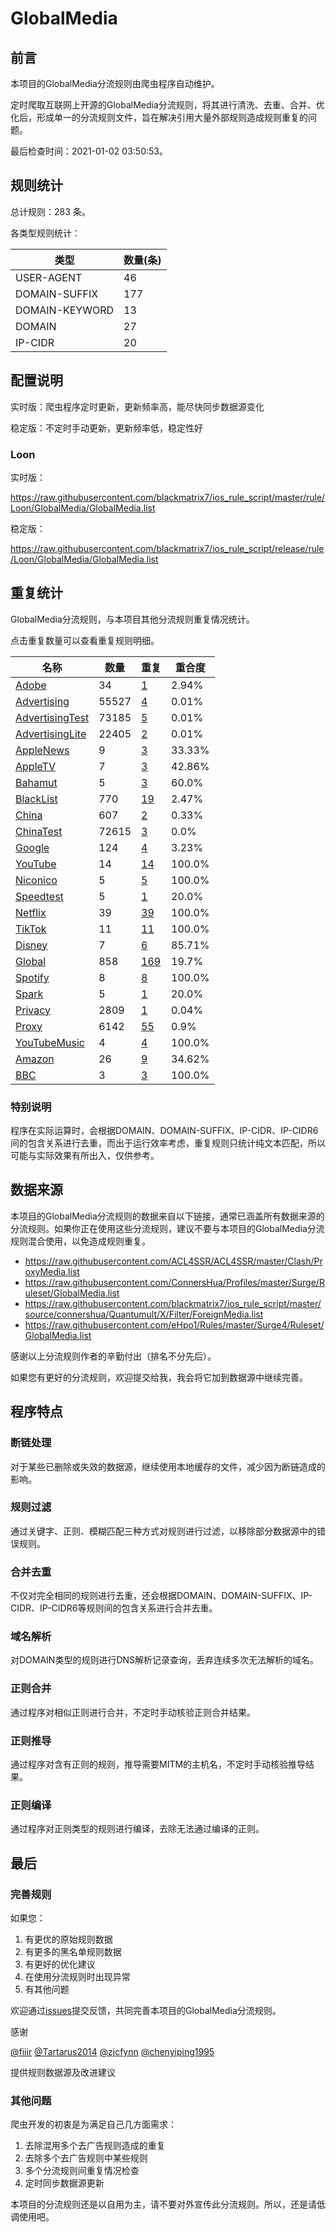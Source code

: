 # GlobalMedia

## 前言

本项目的GlobalMedia分流规则由爬虫程序自动维护。

定时爬取互联网上开源的GlobalMedia分流规则，将其进行清洗、去重、合并、优化后，形成单一的分流规则文件，旨在解决引用大量外部规则造成规则重复的问题。



最后检查时间：2021-01-02 03:50:53。

## 规则统计

总计规则：283 条。

各类型规则统计：

| 类型 | 数量(条) |
| ---- | ---- |
| USER-AGENT | 46 |
| DOMAIN-SUFFIX | 177 |
| DOMAIN-KEYWORD | 13 |
| DOMAIN | 27 |
| IP-CIDR | 20 |
## 配置说明

实时版：爬虫程序定时更新，更新频率高，能尽快同步数据源变化

稳定版：不定时手动更新，更新频率低，稳定性好

### Loon 
实时版：

https://raw.githubusercontent.com/blackmatrix7/ios_rule_script/master/rule/Loon/GlobalMedia/GlobalMedia.list

稳定版：

https://raw.githubusercontent.com/blackmatrix7/ios_rule_script/release/rule/Loon/GlobalMedia/GlobalMedia.list

## 重复统计

GlobalMedia分流规则，与本项目其他分流规则重复情况统计。

点击重复数量可以查看重复规则明细。

| 名称 | 数量 | 重复 | 重合度 |
| ---- | ---- | ---- | ------ |
|  [Adobe](https://github.com/blackmatrix7/ios_rule_script/tree/master/rule/Loon/Adobe)    | 34   | [1](https://raw.githubusercontent.com/blackmatrix7/ios_rule_script/master/rule/Loon/GlobalMedia/GlobalMedia_Repeat.list)   |   2.94% |
|  [Advertising](https://github.com/blackmatrix7/ios_rule_script/tree/master/rule/Loon/Advertising)    | 55527   | [4](https://raw.githubusercontent.com/blackmatrix7/ios_rule_script/master/rule/Loon/GlobalMedia/GlobalMedia_Repeat.list)   |   0.01% |
|  [AdvertisingTest](https://github.com/blackmatrix7/ios_rule_script/tree/master/rule/Loon/AdvertisingTest)    | 73185   | [5](https://raw.githubusercontent.com/blackmatrix7/ios_rule_script/master/rule/Loon/GlobalMedia/GlobalMedia_Repeat.list)   |   0.01% |
|  [AdvertisingLite](https://github.com/blackmatrix7/ios_rule_script/tree/master/rule/Loon/AdvertisingLite)    | 22405   | [2](https://raw.githubusercontent.com/blackmatrix7/ios_rule_script/master/rule/Loon/GlobalMedia/GlobalMedia_Repeat.list)   |   0.01% |
|  [AppleNews](https://github.com/blackmatrix7/ios_rule_script/tree/master/rule/Loon/AppleNews)    | 9   | [3](https://raw.githubusercontent.com/blackmatrix7/ios_rule_script/master/rule/Loon/GlobalMedia/GlobalMedia_Repeat.list)   |   33.33% |
|  [AppleTV](https://github.com/blackmatrix7/ios_rule_script/tree/master/rule/Loon/AppleTV)    | 7   | [3](https://raw.githubusercontent.com/blackmatrix7/ios_rule_script/master/rule/Loon/GlobalMedia/GlobalMedia_Repeat.list)   |   42.86% |
|  [Bahamut](https://github.com/blackmatrix7/ios_rule_script/tree/master/rule/Loon/Bahamut)    | 5   | [3](https://raw.githubusercontent.com/blackmatrix7/ios_rule_script/master/rule/Loon/GlobalMedia/GlobalMedia_Repeat.list)   |   60.0% |
|  [BlackList](https://github.com/blackmatrix7/ios_rule_script/tree/master/rule/Loon/BlackList)    | 770   | [19](https://raw.githubusercontent.com/blackmatrix7/ios_rule_script/master/rule/Loon/GlobalMedia/GlobalMedia_Repeat.list)   |   2.47% |
|  [China](https://github.com/blackmatrix7/ios_rule_script/tree/master/rule/Loon/China)    | 607   | [2](https://raw.githubusercontent.com/blackmatrix7/ios_rule_script/master/rule/Loon/GlobalMedia/GlobalMedia_Repeat.list)   |   0.33% |
|  [ChinaTest](https://github.com/blackmatrix7/ios_rule_script/tree/master/rule/Loon/ChinaTest)    | 72615   | [3](https://raw.githubusercontent.com/blackmatrix7/ios_rule_script/master/rule/Loon/GlobalMedia/GlobalMedia_Repeat.list)   |   0.0% |
|  [Google](https://github.com/blackmatrix7/ios_rule_script/tree/master/rule/Loon/Google)    | 124   | [4](https://raw.githubusercontent.com/blackmatrix7/ios_rule_script/master/rule/Loon/GlobalMedia/GlobalMedia_Repeat.list)   |   3.23% |
|  [YouTube](https://github.com/blackmatrix7/ios_rule_script/tree/master/rule/Loon/YouTube)    | 14   | [14](https://raw.githubusercontent.com/blackmatrix7/ios_rule_script/master/rule/Loon/GlobalMedia/GlobalMedia_Repeat.list)   |   100.0% |
|  [Niconico](https://github.com/blackmatrix7/ios_rule_script/tree/master/rule/Loon/Niconico)    | 5   | [5](https://raw.githubusercontent.com/blackmatrix7/ios_rule_script/master/rule/Loon/GlobalMedia/GlobalMedia_Repeat.list)   |   100.0% |
|  [Speedtest](https://github.com/blackmatrix7/ios_rule_script/tree/master/rule/Loon/Speedtest)    | 5   | [1](https://raw.githubusercontent.com/blackmatrix7/ios_rule_script/master/rule/Loon/GlobalMedia/GlobalMedia_Repeat.list)   |   20.0% |
|  [Netflix](https://github.com/blackmatrix7/ios_rule_script/tree/master/rule/Loon/Netflix)    | 39   | [39](https://raw.githubusercontent.com/blackmatrix7/ios_rule_script/master/rule/Loon/GlobalMedia/GlobalMedia_Repeat.list)   |   100.0% |
|  [TikTok](https://github.com/blackmatrix7/ios_rule_script/tree/master/rule/Loon/TikTok)    | 11   | [11](https://raw.githubusercontent.com/blackmatrix7/ios_rule_script/master/rule/Loon/GlobalMedia/GlobalMedia_Repeat.list)   |   100.0% |
|  [Disney](https://github.com/blackmatrix7/ios_rule_script/tree/master/rule/Loon/Disney)    | 7   | [6](https://raw.githubusercontent.com/blackmatrix7/ios_rule_script/master/rule/Loon/GlobalMedia/GlobalMedia_Repeat.list)   |   85.71% |
|  [Global](https://github.com/blackmatrix7/ios_rule_script/tree/master/rule/Loon/Global)    | 858   | [169](https://raw.githubusercontent.com/blackmatrix7/ios_rule_script/master/rule/Loon/GlobalMedia/GlobalMedia_Repeat.list)   |   19.7% |
|  [Spotify](https://github.com/blackmatrix7/ios_rule_script/tree/master/rule/Loon/Spotify)    | 8   | [8](https://raw.githubusercontent.com/blackmatrix7/ios_rule_script/master/rule/Loon/GlobalMedia/GlobalMedia_Repeat.list)   |   100.0% |
|  [Spark](https://github.com/blackmatrix7/ios_rule_script/tree/master/rule/Loon/Spark)    | 5   | [1](https://raw.githubusercontent.com/blackmatrix7/ios_rule_script/master/rule/Loon/GlobalMedia/GlobalMedia_Repeat.list)   |   20.0% |
|  [Privacy](https://github.com/blackmatrix7/ios_rule_script/tree/master/rule/Loon/Privacy)    | 2809   | [1](https://raw.githubusercontent.com/blackmatrix7/ios_rule_script/master/rule/Loon/GlobalMedia/GlobalMedia_Repeat.list)   |   0.04% |
|  [Proxy](https://github.com/blackmatrix7/ios_rule_script/tree/master/rule/Loon/Proxy)    | 6142   | [55](https://raw.githubusercontent.com/blackmatrix7/ios_rule_script/master/rule/Loon/GlobalMedia/GlobalMedia_Repeat.list)   |   0.9% |
|  [YouTubeMusic](https://github.com/blackmatrix7/ios_rule_script/tree/master/rule/Loon/YouTubeMusic)    | 4   | [4](https://raw.githubusercontent.com/blackmatrix7/ios_rule_script/master/rule/Loon/GlobalMedia/GlobalMedia_Repeat.list)   |   100.0% |
|  [Amazon](https://github.com/blackmatrix7/ios_rule_script/tree/master/rule/Loon/Amazon)    | 26   | [9](https://raw.githubusercontent.com/blackmatrix7/ios_rule_script/master/rule/Loon/GlobalMedia/GlobalMedia_Repeat.list)   |   34.62% |
|  [BBC](https://github.com/blackmatrix7/ios_rule_script/tree/master/rule/Loon/BBC)    | 3   | [3](https://raw.githubusercontent.com/blackmatrix7/ios_rule_script/master/rule/Loon/GlobalMedia/GlobalMedia_Repeat.list)   |   100.0% |
### 特别说明
程序在实际运算时，会根据DOMAIN、DOMAIN-SUFFIX、IP-CIDR、IP-CIDR6间的包含关系进行去重，而出于运行效率考虑，重复规则只统计纯文本匹配，所以可能与实际效果有所出入，仅供参考。

## 数据来源

本项目的GlobalMedia分流规则的数据来自以下链接，通常已涵盖所有数据来源的分流规则。如果你正在使用这些分流规则，建议不要与本项目的GlobalMedia分流规则混合使用，以免造成规则重复。

- https://raw.githubusercontent.com/ACL4SSR/ACL4SSR/master/Clash/ProxyMedia.list
- https://raw.githubusercontent.com/ConnersHua/Profiles/master/Surge/Ruleset/GlobalMedia.list
- https://raw.githubusercontent.com/blackmatrix7/ios_rule_script/master/source/connershua/Quantumult/X/Filter/ForeignMedia.list
- https://raw.githubusercontent.com/eHpo1/Rules/master/Surge4/Ruleset/GlobalMedia.list


感谢以上分流规则作者的辛勤付出（排名不分先后）。

如果您有更好的分流规则，欢迎提交给我，我会将它加到数据源中继续完善。

## 程序特点

### 断链处理

对于某些已删除或失效的数据源，继续使用本地缓存的文件，减少因为断链造成的影响。

### 规则过滤

通过关键字、正则、模糊匹配三种方式对规则进行过滤，以移除部分数据源中的错误规则。

### 合并去重

不仅对完全相同的规则进行去重，还会根据DOMAIN、DOMAIN-SUFFIX、IP-CIDR、IP-CIDR6等规则间的包含关系进行合并去重。

### 域名解析

对DOMAIN类型的规则进行DNS解析记录查询，丢弃连续多次无法解析的域名。

### 正则合并

通过程序对相似正则进行合并，不定时手动核验正则合并结果。

### 正则推导

通过程序对含有正则的规则，推导需要MITM的主机名，不定时手动核验推导结果。

### 正则编译

通过程序对正则类型的规则进行编译，去除无法通过编译的正则。

## 最后

### 完善规则

如果您：

1. 有更优的原始规则数据
2. 有更多的黑名单规则数据
3. 有更好的优化建议
4. 在使用分流规则时出现异常
5. 有其他问题

欢迎通过[issues](https://github.com/blackmatrix7/ios_rule_script/issues/new)提交反馈，共同完善本项目的GlobalMedia分流规则。

感谢

[@fiiir](https://github.com/fiiir) [@Tartarus2014](https://github.com/Tartarus2014) [@zjcfynn](https://github.com/zjcfynn) [@chenyiping1995](https://github.com/chenyiping1995) 

提供规则数据源及改进建议

### 其他问题

爬虫开发的初衷是为满足自己几方面需求：

1. 去除混用多个去广告规则造成的重复
2. 去除多个去广告规则中某些规则
3. 多个分流规则间重复情况检查
4. 定时同步数据源更新

本项目的分流规则还是以自用为主，请不要对外宣传此分流规则。所以，还是请低调使用吧。